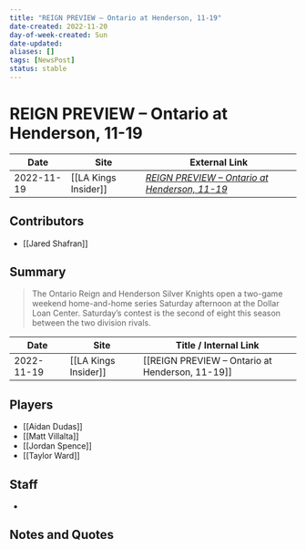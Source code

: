 ```yaml
---
title: "REIGN PREVIEW – Ontario at Henderson, 11-19"
date-created: 2022-11-20
day-of-week-created: Sun
date-updated: 
aliases: []
tags: [NewsPost]
status: stable
---
```


# REIGN PREVIEW – Ontario at Henderson, 11-19

| Date       | Site                 | External Link                                                                                                                    |
| ---------- | -------------------- | -------------------------------------------------------------------------------------------------------------------------------- |
| 2022-11-19 | [[LA Kings Insider]] | [*REIGN PREVIEW – Ontario at Henderson, 11-19*](https://lakingsinsider.com/2022/11/19/reign-preview-ontario-at-henderson-11-19/) |

## Contributors
- [[Jared Shafran]]

## Summary
> The Ontario Reign and Henderson Silver Knights open a two-game weekend home-and-home series Saturday afternoon at the Dollar Loan Center. Saturday’s contest is the second of eight this season between the two division rivals.

| Date       | Site                 | Title / Internal Link                           |
| ---------- | -------------------- | ----------------------------------------------- |
| 2022-11-19 | [[LA Kings Insider]] | [[REIGN PREVIEW – Ontario at Henderson, 11-19]] |

## Players
- [[Aidan Dudas]]
- [[Matt Villalta]]
- [[Jordan Spence]]
- [[Taylor Ward]]

## Staff
- 

## Notes and Quotes
> 

